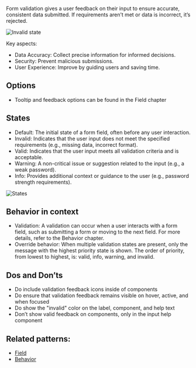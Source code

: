 Form validation gives a user feedback on their input to ensure accurate, consistent data submitted. If requirements aren’t met or data is incorrect, it’s rejected.

![Invalid state](https://www.figma.com/design/wEptRgAezDU1z80Cn3eZ0o/iX-Pattern-Illustrations?node-id=2767-5955&t=IIgjTqoOEP524yAH-4)

Key aspects:

- Data Accuracy: Collect precise information for informed decisions.
- Security: Prevent malicious submissions.
- User Experience: Improve by guiding users and saving time.

## Options
- Tooltip and feedback options can be found in the Field chapter

## States
- Default: The initial state of a form field, often before any user interaction.
- Invalid: Indicates that the user input does not meet the specified requirements (e.g., missing data, incorrect format).
- Valid: Indicates that the user input meets all validation criteria and is acceptable.
- Warning: A non-critical issue or suggestion related to the input (e.g., a weak password).
- Info: Provides additional context or guidance to the user (e.g., password strength requirements).

![States](https://www.figma.com/design/wEptRgAezDU1z80Cn3eZ0o/iX-Pattern-Illustrations?node-id=2767-5681&t=IIgjTqoOEP524yAH-4)

## Behavior in context
- Validation: A validation can occur when a user interacts with a form field, such as submitting a form or moving to the next field. For more details, refer to the Behavior chapter.
- Override behavior: When multiple validation states are present, only the message with the highest priority state is shown. The order of priority, from lowest to highest, is: valid, info, warning, and invalid.

## Dos and Don’ts
- Do include validation feedback icons inside of components
- Do ensure that validation feedback remains visible on hover, active, and when focused
- Do show the "invalid" color on the label, component, and help text
- Don’t show valid feedback on components, only in the input help component

## Related patterns:
- [Field]()
- [Behavior]()
